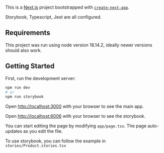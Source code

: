 This is a [Next.js](https://nextjs.org/) project bootstrapped with [`create-next-app`](https://github.com/vercel/next.js/tree/canary/packages/create-next-app).

Storybook, Typescript, Jest are all configured.

## Requirements
This project was run using node version 18.14.2, ideally newer 
versions should also work.

## Getting Started

First, run the development server:

```bash
npm run dev
# or
npm run storybook
```

Open [http://localhost:3000](http://localhost:3000) with your browser to see the main app.

Open [http://localhost:6006](http://localhost:6006) with your browser to see the storybook.

You can start editing the page by modifying `app/page.tsx`. The page auto-updates as you edit the file.

To use storybook, you can follow the example in `stories/Product.stories.tsx`

